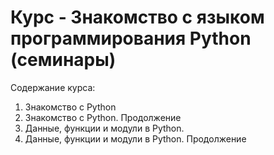 # Курс - Знакомство с языком программирования **Python** (семинары)

Содержание курса:
1. Знакомство с Python
2. Знакомство с Python. Продолжение
3. Данные, функции и модули в Python. 
4. Данные, функции и модули в Python. Продолжение